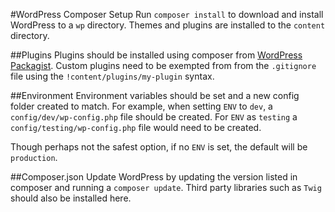 #WordPress Composer Setup
Run `composer install` to download and install WordPress to a `wp` directory. Themes and plugins are installed to the `content` directory.

##Plugins
Plugins should be installed using composer from [WordPress Packagist](http://wpackagist.org/). Custom plugins need to be exempted from from the `.gitignore` file using the `!content/plugins/my-plugin` syntax.

##Environment
Environment variables should be set and a new config folder created to match. For example, when setting `ENV` to `dev`, a `config/dev/wp-config.php` file should be created. For `ENV` as `testing` a `config/testing/wp-config.php` file would need to be created.

Though perhaps not the safest option, if no `ENV` is set, the default will be `production`.

##Composer.json
Update WordPress by updating the version listed in composer and running a `composer update`. Third party libraries such as `Twig` should also be installed here.
